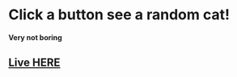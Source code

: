 # Click a button see a random cat!

#### Very not boring

## [Live HERE](https://random-cat-69.firebaseapp.com)

